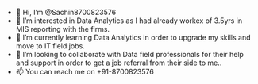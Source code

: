 - 👋 Hi, I’m @Sachin8700823576
- 👀 I’m interested in Data Analytics as I had already workex of 3.5yrs in MIS reporting with the firms.
- 🌱 I’m currently learning Data Analytics in order to upgrade my skills and move to IT field jobs.
- 💞️ I’m looking to collaborate with Data field professionals for their help and support in order to get a job referral from their side to me..
- 📫 You can reach me on +91-8700823576

<!---
Sachin8700823576/Sachin8700823576 is a ✨ special ✨ repository because its `README.md` (this file) appears on your GitHub profile.
You can click the Preview link to take a look at your changes.
--->
